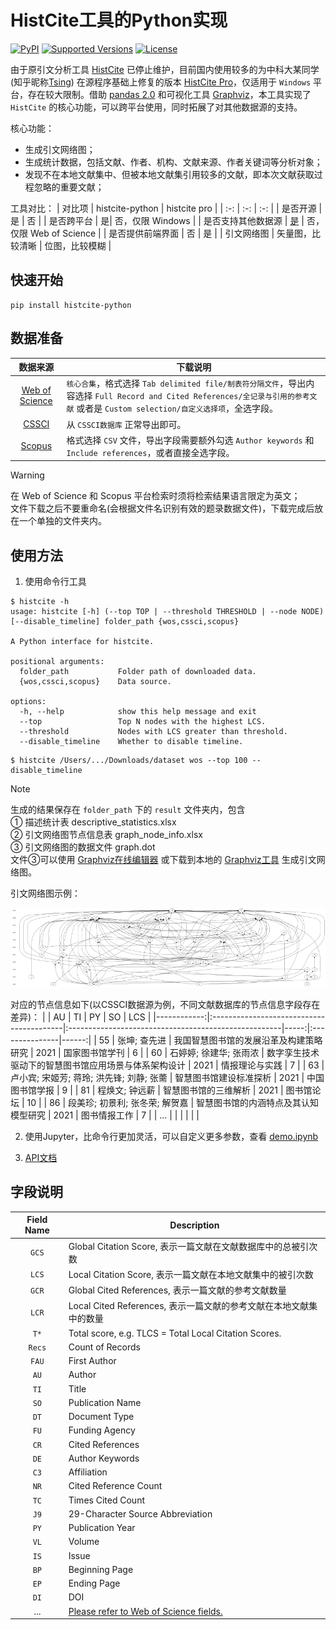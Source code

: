 # HistCite工具的Python实现

[![PyPI](https://img.shields.io/pypi/v/histcite-python)](https://pypi.org/project/histcite-python)
[![Supported Versions](https://img.shields.io/pypi/pyversions/histcite-python.svg)](https://pypi.org/project/histcite-python)
[![License](https://img.shields.io/pypi/l/histcite-python.svg)](https://github.com/doublessay/histcite-python/blob/main/LICENSE)

由于原引文分析工具 [HistCite](https://support.clarivate.com/ScientificandAcademicResearch/s/article/HistCite-No-longer-in-active-development-or-officially-supported) 已停止维护，目前国内使用较多的为中科大某同学 (知乎昵称[Tsing](https://www.zhihu.com/people/wq123)) 在源程序基础上修复的版本 [HistCite Pro](https://zhuanlan.zhihu.com/p/20902898)，仅适用于 `Windows` 平台，存在较大限制。借助 [pandas 2.0](https://pandas.pydata.org/docs/dev/index.html) 和可视化工具 [Graphviz](https://graphviz.org)，本工具实现了 `HistCite` 的核心功能，可以跨平台使用，同时拓展了对其他数据源的支持。

核心功能：
- 生成引文网络图；
- 生成统计数据，包括文献、作者、机构、文献来源、作者关键词等分析对象；
- 发现不在本地文献集中、但被本地文献集引用较多的文献，即本次文献获取过程忽略的重要文献；

工具对比：
| 对比项 | histcite-python | histcite pro |
| :-: | :-: | :-: |
| 是否开源 | 是 | 否 |
| 是否跨平台 | 是| 否，仅限 Windows |
| 是否支持其他数据源 | [是](#数据准备)  | 否，仅限 Web of Science |
| 是否提供前端界面 | 否 | 是 |
| 引文网络图 | 矢量图，比较清晰 | 位图，比较模糊 |

## 快速开始
```console
pip install histcite-python
```

## 数据准备
| 数据来源 | 下载说明 |
| :---: | --- |
| [Web of Science](https://www.webofscience.com/wos/woscc/basic-search) | `核心合集`，格式选择 `Tab delimited file/制表符分隔文件`，导出内容选择 `Full Record and Cited References/全记录与引用的参考文献` 或者是 `Custom selection/自定义选择项`，全选字段。 |
| [CSSCI](http://cssci.nju.edu.cn) | 从 `CSSCI数据库` 正常导出即可。 |
| [Scopus](https://www.scopus.com/search/form.uri) | 格式选择 `CSV` 文件，导出字段需要额外勾选 `Author keywords` 和 `Include references`，或者直接全选字段。 |

> [!WARNING]  
> 在 Web of Science 和 Scopus 平台检索时须将检索结果语言限定为英文；  
> 文件下载之后不要重命名(会根据文件名识别有效的题录数据文件)，下载完成后放在一个单独的文件夹内。

## 使用方法
1. 使用命令行工具
```console
$ histcite -h
usage: histcite [-h] (--top TOP | --threshold THRESHOLD | --node NODE) [--disable_timeline] folder_path {wos,cssci,scopus}

A Python interface for histcite.

positional arguments:
  folder_path           Folder path of downloaded data.
  {wos,cssci,scopus}    Data source.

options:
  -h, --help            show this help message and exit
  --top                 Top N nodes with the highest LCS.
  --threshold           Nodes with LCS greater than threshold.
  --disable_timeline    Whether to disable timeline.
```

```console
$ histcite /Users/.../Downloads/dataset wos --top 100 --disable_timeline
```

> [!NOTE]  
> 生成的结果保存在 `folder_path` 下的 `result` 文件夹内，包含  
① 描述统计表 descriptive_statistics.xlsx  
② 引文网络图节点信息表 graph_node_info.xlsx  
③ 引文网络图的数据文件 graph.dot  
文件③可以使用 [Graphviz在线编辑器](http://magjac.com/graphviz-visual-editor/) 或下载到本地的 [Graphviz工具](https://graphviz.org/) 生成引文网络图。

引文网络图示例：

![](https://raw.githubusercontent.com/doublessay/histcite-python/main/examples/graph.svg)

对应的节点信息如下(以CSSCI数据源为例，不同文献数据库的节点信息字段存在差异)：
|    | AU                                       | TI                                                   |   PY | SO             |   LCS |
|------------:|:-----------------------------------------|:-----------------------------------------------------|-----:|:---------------|------:|
|          55 | 张坤; 查先进                             | 我国智慧图书馆的发展沿革及构建策略研究               | 2021 | 国家图书馆学刊 |     6 |
|          60 | 石婷婷; 徐建华; 张雨浓                   | 数字孪生技术驱动下的智慧图书馆应用场景与体系架构设计 | 2021 | 情报理论与实践 |     7 |
|          63 | 卢小宾; 宋姬芳; 蒋玲; 洪先锋; 刘静; 张薷 | 智慧图书馆建设标准探析                               | 2021 | 中国图书馆学报 |     9 |
|          81 | 程焕文; 钟远薪                           | 智慧图书馆的三维解析                                 | 2021 | 图书馆论坛     |    10 |
|          86 | 段美珍; 初景利; 张冬荣; 解贺嘉           | 智慧图书馆的内涵特点及其认知模型研究                 | 2021 | 图书情报工作   |     7 |
|         ... |                                      |                                                |      |              |       |

2. 使用Jupyter，比命令行更加灵活，可以自定义更多参数，查看 [demo.ipynb](demo.ipynb)

3. [API文档](https://doublessay.github.io/histcite-python/)

## 字段说明
| Field Name | Description |
| :---: | --- |
| `GCS` | Global Citation Score, 表示一篇文献在文献数据库中的总被引次数 |
| `LCS` | Local Citation Score, 表示一篇文献在本地文献集中的被引次数 |
| `GCR` | Global Cited References, 表示一篇文献的参考文献数量 |
| `LCR` | Local Cited References, 表示一篇文献的参考文献在本地文献集中的数量 |
| `T*`  | Total score, e.g. TLCS = Total Local Citation Scores. |
| `Recs` | Count of Records |
| `FAU` | First Author |
| `AU` | Author |
| `TI` | Title |
| `SO` | Publication Name |
| `DT` | Document Type |
| `FU` | Funding Agency |
| `CR` | Cited References |
| `DE` | Author Keywords |
| `C3` | Affiliation |
| `NR` | Cited Reference Count |
| `TC` | Times Cited Count |
| `J9` | 29-Character Source Abbreviation |
| `PY` | Publication Year |
| `VL` | Volume |
| `IS` | Issue |
| `BP` | Beginning Page |
| `EP` | Ending Page |
| `DI` | DOI |
| ... | [Please refer to Web of Science fields.](https://images.webofknowledge.com/WOKRS5132R4.2/help/WOS/hs_wos_fieldtags.html) |
